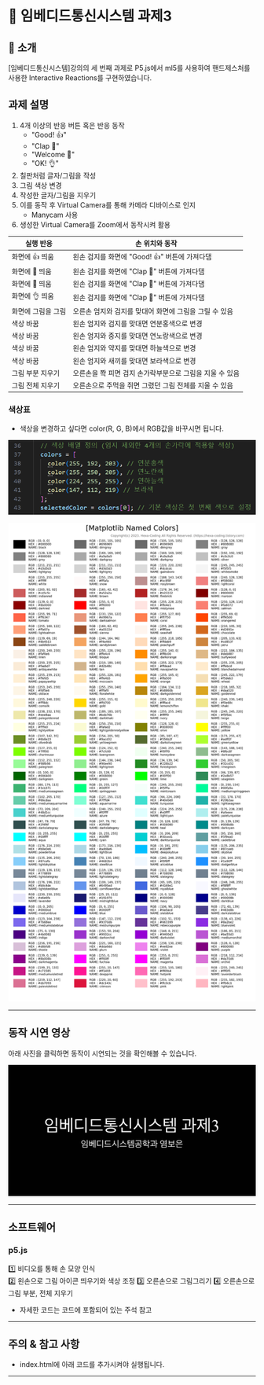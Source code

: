 # 📌 임베디드통신시스템 과제3

## 📖 소개

[임베디드통신시스템]강의의 세 번째 과제로 P5.js에서 ml5를 사용하여 핸드제스처를 사용한 Interactive Reactions를 구현하였습니다.  


## 과제 설명
1. 4개 이상의 반응 버튼 혹은 반응 동작
    - "Good! 👍"
    - "Clap 👏"
    - "Welcome 🙌"
    - "OK! 👌"
2. 칠판처럼 글자/그림을 작성
3. 그림 색상 변경 
4. 작성한 글자/그림을 지우기 
5. 이를 동작 후 Virtual Camera를 통해 카메라 디바이스로 인지
    - Manycam 사용 
6. 생성한 Virtual Camera를 Zoom에서 동작시켜 활용


| 실행 반응 | 손 위치와 동작        | 
|----------|----------------------|
| 화면에 👍 띄움 | 왼손 검지를 화면에 "Good! 👍" 버튼에 가져다댐 |
| 화면에 👏 띄움 | 왼손 검지를 화면에 "Clap 👏" 버튼에 가져다댐 |
| 화면에 🙌 띄움 | 왼손 검지를 화면에 "Clap 👏" 버튼에 가져다댐 |
| 화면에 👌 띄움 | 왼손 검지를 화면에 "Clap 👏" 버튼에 가져다댐 |
| 화면에 그림을 그림 | 오른손 엄지와 검지를 맞대어 화면에 그림을 그릴 수 있음 |
| 색상 바꿈 | 왼손 엄지와 검지를 맞대면 연분홍색으로 변경 |
| 색상 바꿈 | 왼손 엄지와 중지를 맞대면 연노랑색으로 변경 |
| 색상 바꿈 | 왼손 엄지와 약지를 맞대면 하늘색으로 변경 |
| 색상 바꿈 | 왼손 엄지와 새끼를 맞대면 보라색으로 변경 |
| 그림 부분 지우기 | 오른손을 쫙 피면 검지 손가락부분으로 그림을 지울 수 있음 |
| 그림 전체 지우기 | 오른손으로 주먹을 쥐면 그렸던 그림 전체를 지울 수 있음 |


### 색상표 
- 색상을 변경하고 싶다면 color(R, G, B)에서 RGB값을 바꾸시면 됩니다. 

![alt text](image.png)

![색상표](image/색상표.png)



---
## 동작 시연 영상

아래 사진을 클릭하면 동작이 시연되는 것을 확인해볼 수 있습니다.

[![시연과 설명 영상](image/thumnail3.jpg)](https://www.youtube.com/watch?v=NdNBPFHZjFs)

---

## 소프트웨어

### p5.js
1️⃣ 비디오를 통해 손 모양 인식  
2️⃣ 왼손으로 그림 아이콘 띄우기와 색상 조정
3️⃣ 오른손으로 그림그리기
4️⃣ 오른손으로 그림 부분, 전체 지우기 

- 자세한 코드는 코드에 포함되어 있는 주석 참고

___

## 주의 & 참고 사항

- index.html에 아래 코드를 추가시켜야 실행됩니다. 
    <script src="https://cdnjs.cloudflare.com/ajax/libs/p5.js/1.10.0/p5.js"></script>
    <script src="https://unpkg.com/ml5@1/dist/ml5.min.js"></script>

---
